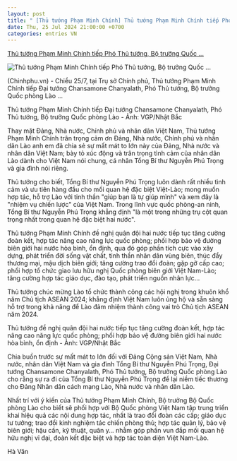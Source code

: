 ```yaml
---
layout: post
title: " [Thủ tướng Phạm Minh Chính] Thủ tướng Phạm Minh Chính tiếp Phó Thủ tướng, Bộ trưởng Quốc ..."
date: Thu, 25 Jul 2024 21:00:00 +0700
categories: entries VN
---
```

[Thủ tướng Phạm Minh Chính tiếp Phó Thủ tướng, Bộ trưởng Quốc ...](https://baochinhphu.vn/thu-tuong-pham-minh-chinh-tiep-pho-thu-tuong-bo-truong-quoc-phong-lao-102240725174421352.htm)

![Thủ tướng Phạm Minh Chính tiếp Phó Thủ tướng, Bộ trưởng Quốc ...](https://bcp.cdnchinhphu.vn/zoom/600_315/334894974524682240/2024/7/25/img7302-17219037923411009159732-99-0-1349-2000-crop-1721904229056429346876.jpg)

(Chinhphu.vn) - Chiều 25/7, tại Trụ sở Chính phủ, Thủ tướng Phạm Minh Chính tiếp Đại tướng Chansamone Chanyalath, Phó Thủ tướng, Bộ trưởng Quốc phòng Lào ...

Thủ tướng Phạm Minh Chính tiếp Đại tướng Chansamone Chanyalath, Phó Thủ tướng, Bộ trưởng Quốc phòng Lào - Ảnh: VGP/Nhật Bắc

Thay mặt Đảng, Nhà nước, Chính phủ và nhân dân Việt Nam, Thủ tướng Phạm Minh Chính trân trọng cảm ơn Đảng, Nhà nước, Chính phủ và nhân dân Lào anh em đã chia sẻ sự mất mát to lớn này của Đảng, Nhà nước và nhân dân Việt Nam; bày tỏ xúc động và trân trọng tình cảm của nhân dân Lào dành cho Việt Nam nói chung, cá nhân Tổng Bí thư Nguyễn Phú Trọng và gia đình nói riêng.



Thủ tướng cho biết, Tổng Bí thư Nguyễn Phú Trọng luôn dành rất nhiều tình cảm và ưu tiên hàng đầu cho mối quan hệ đặc biệt Việt-Lào; mong muốn hợp tác, hỗ trợ Lào với tinh thần "giúp bạn là tự giúp mình" và xem đây là "nhiệm vụ chiến lược" của Việt Nam. Trong lĩnh vực quốc phòng-an ninh, Tổng Bí thư Nguyễn Phú Trọng khẳng định "là một trong những trụ cột quan trọng nhất trong quan hệ đặc biệt hai nước".

Thủ tướng Phạm Minh Chính đề nghị quân đội hai nước tiếp tục tăng cường đoàn kết, hợp tác nâng cao năng lực quốc phòng; phối hợp bảo vệ đường biên giới hai nước hòa bình, ổn định, qua đó góp phần tích cực vào xây dựng, phát triển đời sống vật chất, tinh thần nhân dân vùng biên, thúc đẩy thương mại, mậu dịch biên giới; tăng cường trao đổi đoàn; gặp gỡ cấp cao; phối hợp tổ chức giao lưu hữu nghị Quốc phòng biên giới Việt Nam-Lào; tăng cường hợp tác giáo dục, đào tạo, phát triển nguồn nhân lực…

Thủ tướng chúc mừng Lào tổ chức thành công các hội nghị trong khuôn khổ năm Chủ tịch ASEAN 2024; khẳng định Việt Nam luôn ủng hộ và sẵn sàng hỗ trợ trong khả năng để Lào đảm nhiệm thành công vai trò Chủ tịch ASEAN năm 2024.

Thủ tướng đề nghị quân đội hai nước tiếp tục tăng cường đoàn kết, hợp tác nâng cao năng lực quốc phòng; phối hợp bảo vệ đường biên giới hai nước hòa bình, ổn định - Ảnh: VGP/Nhật Bắc

Chia buồn trước sự mất mát to lớn đối với Đảng Cộng sản Việt Nam, Nhà nước, nhân dân Việt Nam và gia đình Tổng Bí thư Nguyễn Phú Trọng, Đại tướng Chansamone Chanyalath, Phó Thủ tướng, Bộ trưởng Quốc phòng Lào cho rằng sự ra đi của Tổng Bí thư Nguyễn Phú Trọng để lại niềm tiếc thương cho Đảng Nhân dân cách mạng Lào, Nhà nước và nhân dân Lào.



Nhất trí với ý kiến của Thủ tướng Phạm Minh Chính, Bộ trưởng Bộ Quốc phòng Lào cho biết sẽ phối hợp với Bộ Quốc phòng Việt Nam tập trung triển khai hiệu quả các nội dung hợp tác, nhất là trao đổi đoàn các cấp; giáo dục tư tưởng; trao đổi kinh nghiệm tác chiến phòng thủ; hợp tác quản lý, bảo vệ biên giới; hậu cần, kỹ thuật, quân y… nhằm góp phần vun đắp mối quan hệ hữu nghị vĩ đại, đoàn kết đặc biệt và hợp tác toàn diện Việt Nam-Lào.



Hà Văn

